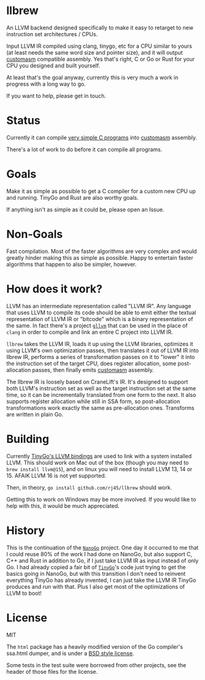 # llbrew

An LLVM backend designed specifically to make it easy to retarget to new instruction set architectures / CPUs.

Input LLVM IR compiled using clang, tinygo, etc for a CPU similar to yours (at least needs the same word size and pointer size), and it will output [customasm](https://github.com/hlorenzi/customasm) compatible assembly. Yes that's right, C or Go or Rust for your CPU you designed and built yourself.

At least that's the goal anyway, currently this is very much a work in progress with a long way to go.

If you want to help, please get in touch.

# Status

Currently it can compile [very simple C programs](./testsuite/) into [customasm](https://github.com/hlorenzi/customasm) assembly.

There's a lot of work to do before it can compile all programs.

# Goals

Make it as simple as possible to get a C compiler for a custom new CPU up and running. TinyGo and Rust are also worthy goals.

If anything isn't as simple as it could be, please open an Issue.

# Non-Goals

Fast compilation. Most of the faster algorithms are very complex and would greatly hinder making this as simple as possible. Happy to entertain faster algorithms that happen to also be simpler, however.

# How does it work?

LLVM has an intermediate representation called "LLVM IR". Any language that uses LLVM to compile its code should be able to emit either the textual representation of LLVM IR or "bitcode" which is a binary representation of the same. In fact there's a project [`gllvm`](https://github.com/SRI-CSL/gllvm) that can be used in the place of `clang` in order to compile and link an entire C project into LLVM IR.

`llbrew` takes the LLVM IR, loads it up using the LLVM libraries, optimizes it using LLVM's own optimization passes, then translates it out of LLVM IR into llbrew IR, performs a series of transformation passes on it to "lower" it into the instruction set of the target CPU, does register allocation, some post-allocation passes, then finally emits [customasm](https://github.com/hlorenzi/customasm) assembly.

The llbrew IR is loosely based on CraneLift's IR. It's designed to support both LLVM's instruction set as well as the target instruction set at the same time, so it can be incrementally translated from one form to the next. It also supports register allocation while still in SSA form, so post-allocation transformations work exactly the same as pre-allocation ones. Transforms are written in plain Go.

# Building

Currently [TinyGo's LLVM bindings](https://github.com/tinygo-org/go-llvm) are used to link with a system installed LLVM. This should work on Mac out of the box (though you may need to `brew install llvm@15`), and on linux you will need to install LLVM 13, 14 or 15. AFAIK LLVM 16 is not yet supported.

Then, in theory, `go install github.com/rj45/llbrew` should work.

Getting this to work on Windows may be more involved. If you would like to help with this, it would be much appreciated.

# History

This is the continuation of the [`NanoGo`](https://github.com/rj45/nanogo) project. One day it occurred to me that I could reuse 80% of the work I had done on NanoGo, but also support C, C++ and Rust in addition to Go, if I just take LLVM IR as input instead of only Go. I had already copied a fair bit of [`TinyGo`](https://tinygo.org)'s code just trying to get the basics going in NanoGo, but with this transition I don't need to reinvent everything TinyGo has already invented, I can just take the LLVM IR TinyGo produces and run with that. Plus I also get most of the optimizations of LLVM to boot!

# License

MIT

The `html` package has a heavily modified version of the Go compiler's ssa.html dumper, and is under a [BSD style license](./html/LICENSE).

Some tests in the test suite were borrowed from other projects, see the header of those files for the license.

